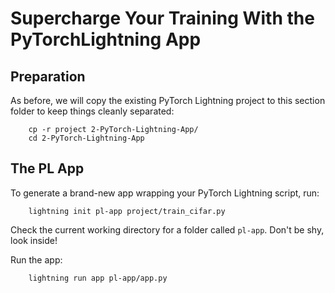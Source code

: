 # Supercharge Your Training With the PyTorchLightning App

## Preparation

As before, we will copy the existing PyTorch Lightning project to this section folder to keep things cleanly separated:

```commandline
    cp -r project 2-PyTorch-Lightning-App/
    cd 2-PyTorch-Lightning-App
```


## The PL App

To generate a brand-new app wrapping your PyTorch Lightning script, run:

```commandline
    lightning init pl-app project/train_cifar.py
```

Check the current working directory for a folder called `pl-app`. Don't be shy, look inside!

Run the app:

```commandline
    lightning run app pl-app/app.py
```
